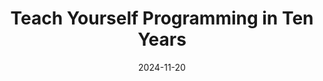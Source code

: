 ---
title: Teach Yourself Programming in Ten Years
date: 2024-11-20
tags:
  - repost
repost-url: https://norvig.com/21-days.html
---